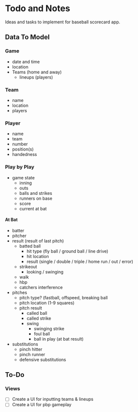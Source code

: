 # Todo and Notes
Ideas and tasks to implement for baseball scorecard app.
## Data To Model
### Game
- date and time
- location
- Teams (home and away)
    - lineups (players)
### Team
- name
- location
- players
### Player
- name
- team
- number
- position(s)
- handedness
### Play by Play
- game state
    - inning
    - outs
    - balls and strikes
    - runners on base
    - score
    - current at bat
#### At Bat
- batter
- pitcher
- result (result of last pitch)
    - batted ball
        - hit type (fly ball / ground ball / line drive)
        - hit location
        - result (single / double / triple / home run / out / error)
    - strikeout
        - looking / swinging
    - walk
    - hbp
    - catchers interference
- pitches
    - pitch type? (fastball, offspeed, breaking ball
    - pitch location (1-9 squares)
    - pitch result
        - called ball
        - called strike
        - swing
            - swinging strike
            - foul ball
            - ball in play (at bat result)
- substitutions
    - pinch hitter
    - pinch runner
    - defensive substitutions

## To-Do
### Views
- [ ] Create a UI for inputting teams & lineups
- [ ] Create a UI for pbp gameplay